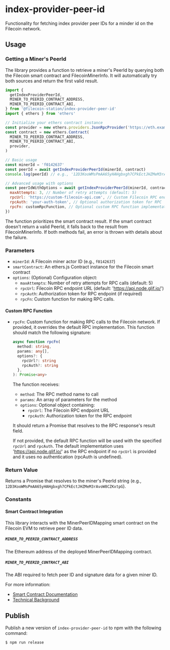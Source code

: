# index-provider-peer-id

Functionality for fetching index provider peer IDs for a minder id on the Filecoin network.

## Usage

### Getting a Miner's PeerId

The library provides a function to retrieve a miner's PeerId by querying both the Filecoin smart
contract and FilecoinMinerInfo. It will automatically try both sources and return the first valid
result.

```js
import {
  getIndexProviderPeerId,
  MINER_TO_PEERID_CONTRACT_ADDRESS,
  MINER_TO_PEERID_CONTRACT_ABI,
} from '@filecoin-station/index-provider-peer-id'
import { ethers } from 'ethers'

// Initialize your ethers contract instance
const provider = new ethers.providers.JsonRpcProvider('https://eth.example.com')
const contract = new ethers.Contract(
  MINER_TO_PEERID_CONTRACT_ADDRESS,
  MINER_TO_PEERID_CONTRACT_ABI,
  provider,
)

// Basic usage
const minerId = 'f0142637'
const peerId = await getIndexProviderPeerId(minerId, contract)
console.log(peerId) // e.g., '12D3KooWMsPmAA65yHAHgbxgh7CPkEctJHZMeM3rAvoW8CZKxtpG'

// Advanced usage with options
const peerIdWithOptions = await getIndexProviderPeerId(minerId, contract, {
  maxAttempts: 3, // Number of retry attempts (default: 5)
  rpcUrl: 'https://custom-filecoin-api.com', // Custom Filecoin RPC endpoint (default: 'https://api.node.glif.io/')
  rpcAuth: 'your-auth-token', // Optional authorization token for RPC
  rpcFn: customRpcFunction, // Optional custom RPC function implementation.
})
```

The function prioritizes the smart contract result. If the smart contract doesn't return a valid
PeerId, it falls back to the result from FilecoinMinerInfo. If both methods fail, an error is thrown
with details about the failure.

### Parameters

- `minerId`: A Filecoin miner actor ID (e.g., `f0142637`)
- `smartContract`: An ethers.js Contract instance for the Filecoin smart contract
- `options`: (Optional) Configuration object:
  - `maxAttempts`: Number of retry attempts for RPC calls (default: 5)
  - `rpcUrl`: Filecoin RPC endpoint URL (default: 'https://api.node.glif.io/')
  - `rpcAuth`: Authorization token for RPC endpoint (if required)
  - `rpcFn`: Custom function for making RPC calls.

#### Custom RPC Function

- `rpcFn`: Custom function for making RPC calls to the Filecoin network. If provided, it overrides
  the default RPC implementation. This function should match the following signature:

  ```typescript
  async function rpcFn(
    method: string,
    params: any[],
    options?: {
      rpcUrl?: string
      rpcAuth?: string
    },
  ): Promise<any>
  ```

  The function receives:

  - `method`: The RPC method name to call
  - `params`: An array of parameters for the method
  - `options`: Optional object containing:
    - `rpcUrl`: The Filecoin RPC endpoint URL
    - `rpcAuth`: Authorization token for the RPC endpoint

  It should return a Promise that resolves to the RPC response's result field.

  If not provided, the default RPC function will be used with the specified `rpcUrl` and `rpcAuth`.
  The default implementation uses 'https://api.node.glif.io/' as the RPC endpoint if no `rpcUrl` is
  provided and it uses no authentication (rpcAuth is undefined).

### Return Value

Returns a Promise that resolves to the miner's PeerId string (e.g.,
`12D3KooWMsPmAA65yHAHgbxgh7CPkEctJHZMeM3rAvoW8CZKxtpG`).

### Constants

#### Smart Contract Integration

This library interacts with the MinerPeerIDMapping smart contract on the Filecoin EVM to retrieve
peer ID data.

##### `MINER_TO_PEERID_CONTRACT_ADDRESS`

The Ethereum address of the deployed MinerPeerIDMapping contract.

##### `MINER_TO_PEERID_CONTRACT_ABI`

The ABI required to fetch peer ID and signature data for a given miner ID.

For more information:

- [Smart Contract Documentation](https://github.com/filecoin-project/curio/blob/395bc47d0f585cbc869fd4671dc05b1b2f4b18c2/market/ipni/spark/sol/README.md)
- [Technical Background](https://docs.curiostorage.org/curio-market/ipni-interplanetary-network-indexer-provider#ipni-provider-identification)

## Publish

Publish a new version of `index-provider-peer-id` to npm with the following command:

```bash
$ npm run release
```
